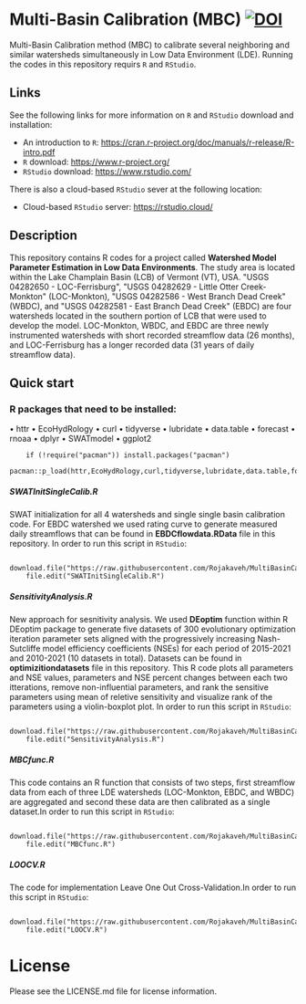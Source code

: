 Multi-Basin Calibration (MBC) [![DOI](https://zenodo.org/badge/DOI/10.5281/zenodo.6609237.svg)](https://doi.org/10.5281/zenodo.6609237)
=================

Multi-Basin Calibration method (MBC) to calibrate several neighboring and similar watersheds simultaneously in Low Data Environment (LDE). Running the codes in this repository requirs `R` and `RStudio`.

## Links
See the following links for more information on  `R` and `RStudio` download and installation:

- An introduction to `R`: <https://cran.r-project.org/doc/manuals/r-release/R-intro.pdf>
- `R` download: <https://www.r-project.org/>
- `RStudio` download: <https://www.rstudio.com/>

There is also a cloud-based `RStudio` sever at the following location:

- Cloud-based `RStudio` server: <https://rstudio.cloud/>
## Description
This repository contains R codes for a project called **Watershed Model Parameter Estimation in Low Data Environments**. The study area is located within the Lake Champlain Basin (LCB) of Vermont (VT), USA. "USGS 04282650 - LOC-Ferrisburg", "USGS 04282629 - Little Otter Creek-Monkton" (LOC-Monkton), "USGS 04282586 - West Branch Dead Creek" (WBDC), and "USGS 04282581 - East Branch Dead Creek" (EBDC) are four watersheds located in the southern portion of LCB that were used to develop the model. LOC-Monkton, WBDC, and EBDC are three newly instrumented watersheds with short recorded streamflow data (26 months), and LOC-Ferrisburg has a longer recorded data (31 years of daily streamflow data).

## Quick start

### R packages that need to be installed:
•   httr
•   EcoHydRology
•   curl
•   tidyverse
•   lubridate
•   data.table
•   forecast
•   rnoaa
•   dplyr
•   SWATmodel
•   ggplot2

        if (!require("pacman")) install.packages("pacman")
        pacman::p_load(httr,EcoHydRology,curl,tidyverse,lubridate,data.table,forecast,rnoaa,dplyr,SWATmodel,ggplot2)

##### SWATInitSingleCalib.R
SWAT initialization for all 4 watersheds and single single basin calibration code.
For EBDC watershed we used rating curve to generate measured daily streamflows that can be found in **EBDCflowdata.RData** file in this repository.
In order to run this script in `RStudio`:

        download.file("https://raw.githubusercontent.com/Rojakaveh/MultiBasinCalibration/main/SWATInitSingleCalib.R","SWATInitSingleCalib.R")
        file.edit("SWATInitSingleCalib.R")

##### SensitivityAnalysis.R
New approach for sesnitivity analysis. We used **DEoptim** function within R DEoptim package to generate five datasets of 300 evolutionary optimization iteration parameter sets aligned with the progressively increasing Nash-Sutcliffe model efficiency coefficients (NSEs) for each period of 2015-2021 and 2010-2021 (10 datasets in total). Datasets can be found in **optimizitiondatasets** file in this repository. This R code plots all parameters and NSE values, parameters and NSE percent changes between each two itterations, remove non-influential parameters, and rank the sensitive parameters using mean of reletive sensitivity and visualize rank of the parameters using a violin-boxplot plot.
In order to run this script in `RStudio`:

        download.file("https://raw.githubusercontent.com/Rojakaveh/MultiBasinCalibration/main/SensitivityAnalysis.R","SensitivityAnalysis.R")
        file.edit("SensitivityAnalysis.R")

##### MBCfunc.R
This code contains an R function that consists of two steps, first streamflow data from each of three LDE watersheds (LOC-Monkton, EBDC, and WBDC) are aggregated and second these data are then calibrated as a single dataset.In order to run this script in `RStudio`:

        download.file("https://raw.githubusercontent.com/Rojakaveh/MultiBasinCalibration/main/MBCfunc.R","MBCfunc.R")
        file.edit("MBCfunc.R")
        
##### LOOCV.R
The code for implementation Leave One Out Cross-Validation.In order to run this script in `RStudio`:

        download.file("https://raw.githubusercontent.com/Rojakaveh/MultiBasinCalibration/main/LOOCV.R","LOOCV.R")
        file.edit("LOOCV.R")

# License
Please see the LICENSE.md file for license information.
